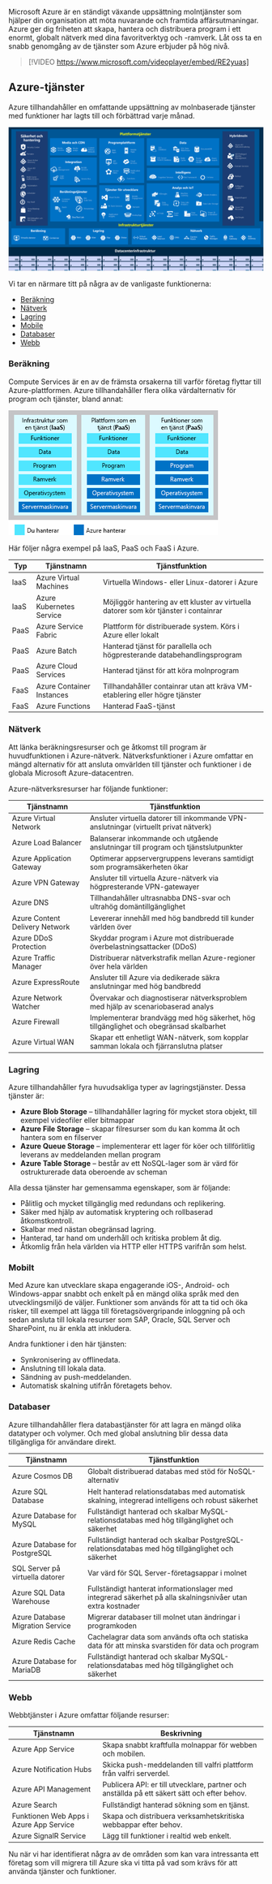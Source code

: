 Microsoft Azure är en ständigt växande uppsättning molntjänster som hjälper din organisation att möta nuvarande och framtida affärsutmaningar. Azure ger dig friheten att skapa, hantera och distribuera program i ett enormt, globalt nätverk med dina favoritverktyg och -ramverk. Låt oss ta en snabb genomgång av de tjänster som Azure erbjuder på hög nivå.

> [!VIDEO https://www.microsoft.com/videoplayer/embed/RE2yuas]

## <a name="azure-services"></a>Azure-tjänster

Azure tillhandahåller en omfattande uppsättning av molnbaserade tjänster med funktioner har lagts till och förbättrad varje månad. 

[![Diagram som visar den övergripande vy över Azure-tjänster](../media/2-azure-services.png "Azure-tjänster")](../media/2-azure-services.png#lightbox)

Vi tar en närmare titt på några av de vanligaste funktionerna: 

- [Beräkning](#compute-services)
- [Nätverk ](#networking-services)
- [Lagring](#storage-services)
- [Mobile](#mobil-services)
- [Databaser](#database-services)
- [Webb](#web-services)

<a name="compute-services"></a>

### <a name="compute"></a>Beräkning

Compute Services är en av de främsta orsakerna till varför företag flyttar till Azure-plattformen. Azure tillhandahåller flera olika värdalternativ för program och tjänster, bland annat:

![Jämförelse mellan IaaS, PaaS och FaaS](../media/2-iaas-paas-faas.png)

Här följer några exempel på IaaS, PaaS och FaaS i Azure.

|  Typ  |  Tjänstnamn             | Tjänstfunktion                                                         |
|--------|---------------------------|--------------------------------------------------------------------------|
| IaaS   | Azure Virtual Machines    | Virtuella Windows- eller Linux-datorer i Azure                                     | 
| IaaS   | Azure Kubernetes Service  | Möjliggör hantering av ett kluster av virtuella datorer som kör tjänster i containrar   |
| PaaS   | Azure Service Fabric      | Plattform för distribuerade system. Körs i Azure eller lokalt               |
| PaaS   | Azure Batch               | Hanterad tjänst för parallella och högpresterande databehandlingsprogram |
| PaaS   | Azure Cloud Services      | Hanterad tjänst för att köra molnprogram                           |
| FaaS   | Azure Container Instances | Tillhandahåller containrar utan att kräva VM-etablering eller högre tjänster    |
| FaaS   | Azure Functions           | Hanterad FaaS-tjänst                                                     |

<a name="network-services"></a>

### <a name="networking"></a>Nätverk

Att länka beräkningsresurser och ge åtkomst till program är huvudfunktionen i Azure-nätverk. Nätverksfunktioner i Azure omfattar en mängd alternativ för att ansluta omvärlden till tjänster och funktioner i de globala Microsoft Azure-datacentren.

Azure-nätverksresurser har följande funktioner:

|  Tjänstnamn             | Tjänstfunktion                                                                     |
| -------------             | -------------                                                                        |
| Azure Virtual Network     | Ansluter virtuella datorer till inkommande VPN-anslutningar (virtuellt privat nätverk)                   |
| Azure Load Balancer       | Balanserar inkommande och utgående anslutningar till program och tjänstslutpunkter       |
| Azure Application Gateway | Optimerar appservergruppens leverans samtidigt som programsäkerheten ökar             |
| Azure VPN Gateway         | Ansluter till virtuella Azure-nätverk via högpresterande VPN-gatewayer                |
| Azure DNS                 | Tillhandahåller ultrasnabba DNS-svar och ultrahög domäntillgänglighet                 |
| Azure Content Delivery Network  | Levererar innehåll med hög bandbredd till kunder världen över                          |
| Azure DDoS Protection     | Skyddar program i Azure mot distribuerade överbelastningsattacker (DDoS) |
| Azure Traffic Manager     | Distribuerar nätverkstrafik mellan Azure-regioner över hela världen                           |
| Azure ExpressRoute        | Ansluter till Azure via dedikerade säkra anslutningar med hög bandbredd                   |
| Azure Network Watcher     | Övervakar och diagnostiserar nätverksproblem med hjälp av scenariobaserad analys                  |
| Azure Firewall            | Implementerar brandvägg med hög säkerhet, hög tillgänglighet och obegränsad skalbarhet      |
| Azure Virtual WAN         | Skapar ett enhetligt WAN-nätverk, som kopplar samman lokala och fjärranslutna platser         |

<a name="storage-services"></a>

### <a name="storage"></a>Lagring

Azure tillhandahåller fyra huvudsakliga typer av lagringstjänster. Dessa tjänster är:

- **Azure Blob Storage** – tillhandahåller lagring för mycket stora objekt, till exempel videofiler eller bitmappar
- **Azure File Storage** – skapar filresurser som du kan komma åt och hantera som en filserver
- **Azure Queue Storage** – implementerar ett lager för köer och tillförlitlig leverans av meddelanden mellan program
- **Azure Table Storage** – består av ett NoSQL-lager som är värd för ostrukturerade data oberoende av scheman

Alla dessa tjänster har gemensamma egenskaper, som är följande:

- Pålitlig och mycket tillgänglig med redundans och replikering.
- Säker med hjälp av automatisk kryptering och rollbaserad åtkomstkontroll.
- Skalbar med nästan obegränsad lagring.
- Hanterad, tar hand om underhåll och kritiska problem åt dig.
- Åtkomlig från hela världen via HTTP eller HTTPS varifrån som helst.

<a name="mobile-services"></a>

### <a name="mobile"></a>Mobilt

Med Azure kan utvecklare skapa engagerande iOS-, Android- och Windows-appar snabbt och enkelt på en mängd olika språk med den utvecklingsmiljö de väljer. Funktioner som används för att ta tid och öka risker, till exempel att lägga till företagsövergripande inloggning på och sedan ansluta till lokala resurser som SAP, Oracle, SQL Server och SharePoint, nu är enkla att inkludera.

Andra funktioner i den här tjänsten:

- Synkronisering av offlinedata.
- Anslutning till lokala data.
- Sändning av push-meddelanden.
- Automatisk skalning utifrån företagets behov.

<a name="database-services"></a>

### <a name="databases"></a>Databaser

Azure tillhandahåller flera databastjänster för att lagra en mängd olika datatyper och volymer. Och med global anslutning blir dessa data tillgängliga för användare direkt.

|  Tjänstnamn              | Tjänstfunktion                                                                                |
| -------------              | -------------                                                                                   |
| Azure Cosmos DB            | Globalt distribuerad databas med stöd för NoSQL-alternativ                                       |
| Azure SQL Database         | Helt hanterad relationsdatabas med automatisk skalning, integrerad intelligens och robust säkerhet    |
| Azure Database for MySQL   | Fullständigt hanterad och skalbar MySQL-relationsdatabas med hög tillgänglighet och säkerhet        |
| Azure Database for PostgreSQL   | Fullständigt hanterad och skalbar PostgreSQL-relationsdatabas med hög tillgänglighet och säkerhet   |
| SQL Server på virtuella datorer          | Var värd för SQL Server-företagsappar i molnet                                                    |
| Azure SQL Data Warehouse   | Fullständigt hanterat informationslager med integrerad säkerhet på alla skalningsnivåer utan extra kostnader    |
| Azure Database Migration Service    | Migrerar databaser till molnet utan ändringar i programkoden                  |
| Azure Redis Cache          | Cachelagrar data som används ofta och statiska data för att minska svarstiden för data och program                   |
| Azure Database for MariaDB | Fullständigt hanterad och skalbar MySQL-relationsdatabas med hög tillgänglighet och säkerhet        |

<a name="web-services"></a>

### <a name="web"></a>Webb

Webbtjänster i Azure omfattar följande resurser:

| Tjänstnamn | Beskrivning |
|--------------|-------------|
| Azure App Service | Skapa snabbt kraftfulla molnappar för webben och mobilen. |
| Azure Notification Hubs |Skicka push-meddelanden till valfri plattform från valfri serverdel. |
| Azure API Management | Publicera API: er till utvecklare, partner och anställda på ett säkert sätt och efter behov. |
| Azure Search | Fullständigt hanterad sökning som en tjänst. |
| Funktionen Web Apps i Azure App Service | Skapa och distribuera verksamhetskritiska webbappar efter behov. |
| Azure SignalR Service | Lägg till funktioner i realtid web enkelt. |

Nu när vi har identifierat några av de områden som kan vara intressanta ett företag som vill migrera till Azure ska vi titta på vad som krävs för att använda tjänster och funktioner.
